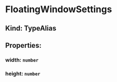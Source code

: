 # **FloatingWindowSettings**

## **Kind: TypeAlias**

## **Properties**:

### width: `number`

### height: `number`
